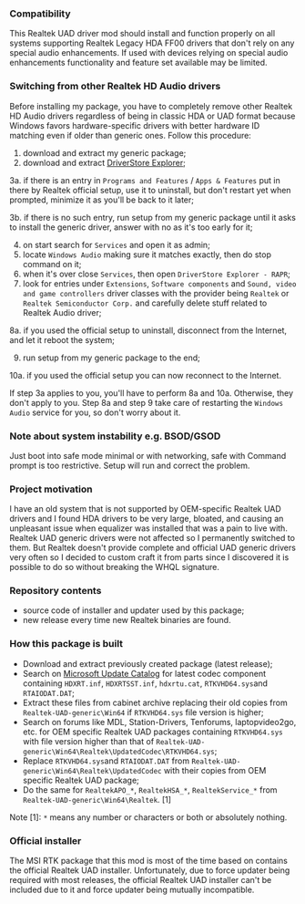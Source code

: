 

### Compatibility
This Realtek UAD driver mod should install and function properly on all systems supporting Realtek Legacy HDA FF00 drivers that don't rely on any special audio enhancements. If used with devices relying on special audio enhancements functionality and feature set available may be limited.
### Switching from other Realtek HD Audio drivers
Before installing my package, you have to completely remove other Realtek HD Audio drivers regardless of being in classic HDA or UAD format because Windows favors hardware-specific drivers with better hardware ID matching even if older than generic ones. Follow this procedure: 
1. download and extract my generic package;
2. download and extract [DriverStore Explorer](https://github.com/lostindark/DriverStoreExplorer/releases);

3a. if there is an entry in `Programs and Features` / `Apps & Features` put in there by Realtek official setup, use it to uninstall, but don't restart yet when prompted, minimize it as you'll be back to it later;

3b. if there is no such entry, run setup from my generic package until it asks to install the generic driver, answer with no as it's too early for it;

4. on start search for `Services` and open it as admin;
5. locate `Windows Audio` making sure it matches exactly, then do stop command on it;
6. when it's over close `Services`, then open `DriverStore Explorer - RAPR`;
7. look for entries under `Extensions`, `Software components` and `Sound, video and game controllers` driver classes with the provider being `Realtek` or `Realtek Semiconductor Corp.` and carefully delete stuff related to Realtek Audio driver;

8a. if you used the official setup to uninstall, disconnect from the Internet, and let it reboot the system;

9. run setup from my generic package to the end;

10a. if you used the official setup you can now reconnect to the Internet.

If step 3a applies to you, you'll have to perform 8a and 10a. Otherwise, they don't apply to you.
Step 8a and step 9 take care of restarting the `Windows Audio` service for you, so don't worry about it.
### Note about system instability e.g. BSOD/GSOD
Just boot into safe mode minimal or with networking, safe with Command prompt is too restrictive. Setup will run and correct the problem.
### Project motivation
I have an old system that is not supported by OEM-specific Realtek UAD drivers and I found HDA drivers to be very large, bloated, and causing an unpleasant issue when equalizer was installed that was a pain to live with. Realtek UAD generic drivers were not affected so I permanently switched to them. But Realtek doesn't provide complete and official UAD generic drivers very often so I decided to custom craft it from parts since I discovered it is possible to do so without breaking the WHQL signature.
### Repository contents
- source code of installer and updater used by this package;
- new release every time new Realtek binaries are found.
### How this package is built
- Download and extract previously created package (latest release);
- Search on [Microsoft Update Catalog](https://www.catalog.update.microsoft.com/Search.aspx?q=Realtek+Media+2020) for latest codec component containing `HDXRT.inf`, `HDXRTSST.inf`, `hdxrtu.cat`, `RTKVHD64.sys`and `RTAIODAT.DAT`;
- Extract these files from cabinet archive replacing their old copies from `Realtek-UAD-generic\Win64` if `RTKVHD64.sys` file version is higher;
- Search on forums like MDL, Station-Drivers, Tenforums, laptopvideo2go, etc. for OEM specific Realtek UAD packages containing `RTKVHD64.sys` with file version higher than that of `Realtek-UAD-generic\Win64\Realtek\UpdatedCodec\RTKVHD64.sys`;
- Replace  `RTKVHD64.sys`and `RTAIODAT.DAT` from `Realtek-UAD-generic\Win64\Realtek\UpdatedCodec` with their copies from OEM specific Realtek UAD package;
- Do the same for `RealtekAPO_*`, `RealtekHSA_*`, `RealtekService_*` from `Realtek-UAD-generic\Win64\Realtek`. [1]

Note [1]: `*` means any number or characters or both or absolutely nothing.
### Official installer
The MSI RTK package that this mod is most of the time based on contains the official Realtek UAD installer. Unfortunately, due to force updater being required with most releases, the official Realtek UAD installer can't be included due to it and force updater being mutually incompatible.

